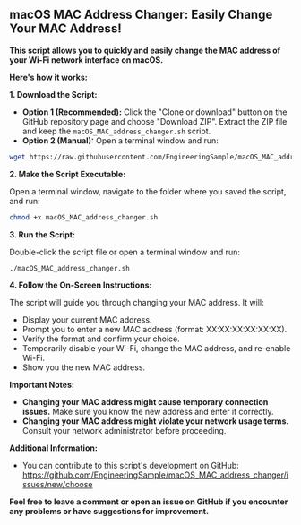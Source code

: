 ## macOS MAC Address Changer: Easily Change Your MAC Address!

**This script allows you to quickly and easily change the MAC address of your Wi-Fi network interface on macOS.**

**Here's how it works:**

**1. Download the Script:**

* **Option 1 (Recommended):** Click the "Clone or download" button on the GitHub repository page and choose "Download ZIP". Extract the ZIP file and keep the `macOS_MAC_address_changer.sh` script.
* **Option 2 (Manual):** Open a terminal window and run:

```bash
wget https://raw.githubusercontent.com/EngineeringSample/macOS_MAC_address_changer/main/macOS_MAC_address_changer.sh
```

**2. Make the Script Executable:**

Open a terminal window, navigate to the folder where you saved the script, and run:

```bash
chmod +x macOS_MAC_address_changer.sh
```

**3. Run the Script:**

Double-click the script file or open a terminal window and run:

```bash
./macOS_MAC_address_changer.sh
```

**4. Follow the On-Screen Instructions:**

The script will guide you through changing your MAC address. It will:

* Display your current MAC address.
* Prompt you to enter a new MAC address (format: XX:XX:XX:XX:XX:XX).
* Verify the format and confirm your choice.
* Temporarily disable your Wi-Fi, change the MAC address, and re-enable Wi-Fi.
* Show you the new MAC address.

**Important Notes:**

* **Changing your MAC address might cause temporary connection issues.** Make sure you know the new address and enter it correctly.
* **Changing your MAC address might violate your network usage terms.** Consult your network administrator before proceeding.

**Additional Information:**

* You can contribute to this script's development on GitHub: https://github.com/EngineeringSample/macOS_MAC_address_changer/issues/new/choose

**Feel free to leave a comment or open an issue on GitHub if you encounter any problems or have suggestions for improvement.** 
